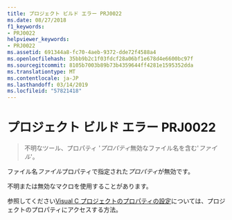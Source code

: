 ```yaml
---
title: プロジェクト ビルド エラー PRJ0022
ms.date: 08/27/2018
f1_keywords:
- PRJ0022
helpviewer_keywords:
- PRJ0022
ms.assetid: 691344a8-fc70-4aeb-9372-dde72f4588a4
ms.openlocfilehash: 35bb9b2c1f03fdcf28a06bf1e678d4e6600bc97f
ms.sourcegitcommit: 8105b7003b89b73b4359644ff4281e1595352dda
ms.translationtype: MT
ms.contentlocale: ja-JP
ms.lasthandoff: 03/14/2019
ms.locfileid: "57821418"
---
```

# <a name="project-build-error-prj0022"></a>プロジェクト ビルド エラー PRJ0022

> 不明なツール、プロパティ '*プロパティ*無効なファイル名を含む'*ファイル*'。

ファイル名*ファイル*プロパティで指定された*プロパティ*が無効です。

不明または無効なマクロを使用することがあります。

参照してください[Visual C プロジェクトのプロパティの設定](../../build/working-with-project-properties.md)については、プロジェクトのプロパティにアクセスする方法。